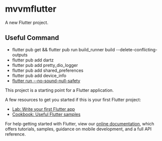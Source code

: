 # mvvmflutter

A new Flutter project.

## Useful Command
- flutter pub get && flutter pub run build_runner build --delete-conflicting-outputs
- flutter pub add dartz
- flutter pub add pretty_dio_logger
- flutter pub add shared_preferences
- flutter pub add device_info
- [flutter run --no-sound-null-safety](https://stackoverflow.com/questions/64917744/cannot-run-with-sound-null-safety-because-dependencies-dont-support-null-safety) 

This project is a starting point for a Flutter application.

A few resources to get you started if this is your first Flutter project:

- [Lab: Write your first Flutter app](https://flutter.dev/docs/get-started/codelab)
- [Cookbook: Useful Flutter samples](https://flutter.dev/docs/cookbook)

For help getting started with Flutter, view our
[online documentation](https://flutter.dev/docs), which offers tutorials,
samples, guidance on mobile development, and a full API reference.
